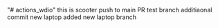"# actions_wdio"
this is scooter
push to main
PR test branch
additiaonal commit
new laptop added
new laptop branch